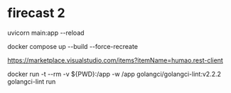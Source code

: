 # firecast 2

uvicorn main:app --reload

docker compose up --build --force-recreate

https://marketplace.visualstudio.com/items?itemName=humao.rest-client

docker run -t --rm -v ${PWD}:/app -w /app golangci/golangci-lint:v2.2.2 golangci-lint run
